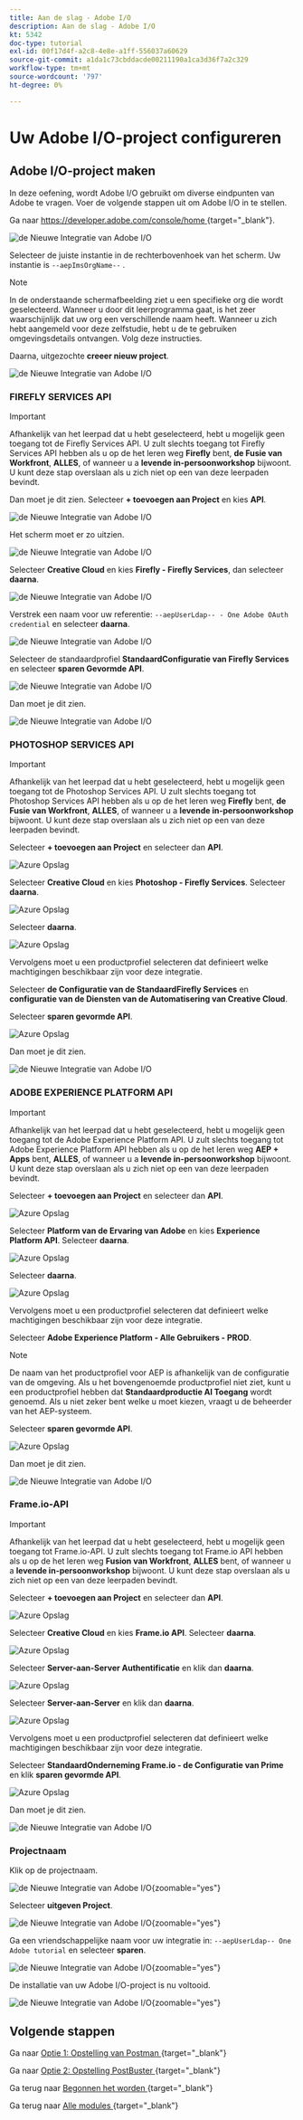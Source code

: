 ```yaml
---
title: Aan de slag - Adobe I/O
description: Aan de slag - Adobe I/O
kt: 5342
doc-type: tutorial
exl-id: 00f17d4f-a2c8-4e8e-a1ff-556037a60629
source-git-commit: a1da1c73cbddacde00211190a1ca3d36f7a2c329
workflow-type: tm+mt
source-wordcount: '797'
ht-degree: 0%

---
```


# Uw Adobe I/O-project configureren

## Adobe I/O-project maken

In deze oefening, wordt Adobe I/O gebruikt om diverse eindpunten van Adobe te vragen. Voer de volgende stappen uit om Adobe I/O in te stellen.

Ga naar [ https://developer.adobe.com/console/home ](https://developer.adobe.com/console/home){target="_blank"}.

![ de Nieuwe Integratie van Adobe I/O ](./images/iohome.png)

Selecteer de juiste instantie in de rechterbovenhoek van het scherm. Uw instantie is `--aepImsOrgName--` .

>[!NOTE]
>
> In de onderstaande schermafbeelding ziet u een specifieke org die wordt geselecteerd. Wanneer u door dit leerprogramma gaat, is het zeer waarschijnlijk dat uw org een verschillende naam heeft. Wanneer u zich hebt aangemeld voor deze zelfstudie, hebt u de te gebruiken omgevingsdetails ontvangen. Volg deze instructies.

Daarna, uitgezochte **creeer nieuw project**.

![ de Nieuwe Integratie van Adobe I/O ](./images/iocomp.png)

### FIREFLY SERVICES API

>[!IMPORTANT]
>
>Afhankelijk van het leerpad dat u hebt geselecteerd, hebt u mogelijk geen toegang tot de Firefly Services API. U zult slechts toegang tot Firefly Services API hebben als u op de het leren weg **Firefly** bent, **de Fusie van Workfront**, **ALLES**, of wanneer u a **levende in-persoonworkshop** bijwoont. U kunt deze stap overslaan als u zich niet op een van deze leerpaden bevindt.

Dan moet je dit zien. Selecteer **+ toevoegen aan Project** en kies **API**.

![ de Nieuwe Integratie van Adobe I/O ](./images/adobe_io_access_api.png)

Het scherm moet er zo uitzien.

![ de Nieuwe Integratie van Adobe I/O ](./images/api1.png)

Selecteer **Creative Cloud** en kies **Firefly - Firefly Services**, dan selecteer **daarna**.

![ de Nieuwe Integratie van Adobe I/O ](./images/api3.png)

Verstrek een naam voor uw referentie: `--aepUserLdap-- - One Adobe OAuth credential` en selecteer **daarna**.

![ de Nieuwe Integratie van Adobe I/O ](./images/api4.png)

Selecteer de standaardprofiel **StandaardConfiguratie van Firefly Services** en selecteer **sparen Gevormde API**.

![ de Nieuwe Integratie van Adobe I/O ](./images/api9.png)

Dan moet je dit zien.

![ de Nieuwe Integratie van Adobe I/O ](./images/api10.png)

### PHOTOSHOP SERVICES API

>[!IMPORTANT]
>
>Afhankelijk van het leerpad dat u hebt geselecteerd, hebt u mogelijk geen toegang tot de Photoshop Services API. U zult slechts toegang tot Photoshop Services API hebben als u op de het leren weg **Firefly** bent, **de Fusie van Workfront**, **ALLES**, of wanneer u a **levende in-persoonworkshop** bijwoont. U kunt deze stap overslaan als u zich niet op een van deze leerpaden bevindt.
>
Selecteer **+ toevoegen aan Project** en selecteer dan **API**.

![ Azure Opslag ](./images/ps2.png)

Selecteer **Creative Cloud** en kies **Photoshop - Firefly Services**. Selecteer **daarna**.

![ Azure Opslag ](./images/ps3.png)

Selecteer **daarna**.

![ Azure Opslag ](./images/ps4.png)

Vervolgens moet u een productprofiel selecteren dat definieert welke machtigingen beschikbaar zijn voor deze integratie.

Selecteer **de Configuratie van de StandaardFirefly Services** en **configuratie van de Diensten van de Automatisering van Creative Cloud**.

Selecteer **sparen gevormde API**.

![ Azure Opslag ](./images/ps5.png)

Dan moet je dit zien.

![ de Nieuwe Integratie van Adobe I/O ](./images/ps7.png)

### ADOBE EXPERIENCE PLATFORM API

>[!IMPORTANT]
>
>Afhankelijk van het leerpad dat u hebt geselecteerd, hebt u mogelijk geen toegang tot de Adobe Experience Platform API. U zult slechts toegang tot Adobe Experience Platform API hebben als u op de het leren weg **AEP + Apps** bent, **ALLES**, of wanneer u a **levende in-persoonworkshop** bijwoont. U kunt deze stap overslaan als u zich niet op een van deze leerpaden bevindt.

Selecteer **+ toevoegen aan Project** en selecteer dan **API**.

![ Azure Opslag ](./images/aep1.png)

Selecteer **Platform van de Ervaring van Adobe** en kies **Experience Platform API**. Selecteer **daarna**.

![ Azure Opslag ](./images/aep2.png)

Selecteer **daarna**.

![ Azure Opslag ](./images/aep3.png)

Vervolgens moet u een productprofiel selecteren dat definieert welke machtigingen beschikbaar zijn voor deze integratie.

Selecteer **Adobe Experience Platform - Alle Gebruikers - PROD**.

>[!NOTE]
>
>De naam van het productprofiel voor AEP is afhankelijk van de configuratie van de omgeving. Als u het bovengenoemde productprofiel niet ziet, kunt u een productprofiel hebben dat **Standaardproductie Al Toegang** wordt genoemd. Als u niet zeker bent welke u moet kiezen, vraagt u de beheerder van het AEP-systeem.

Selecteer **sparen gevormde API**.

![ Azure Opslag ](./images/aep4.png)

Dan moet je dit zien.

![ de Nieuwe Integratie van Adobe I/O ](./images/aep5.png)

### Frame.io-API

>[!IMPORTANT]
>
>Afhankelijk van het leerpad dat u hebt geselecteerd, hebt u mogelijk geen toegang tot Frame.io-API. U zult slechts toegang tot Frame.io API hebben als u op de het leren weg **Fusion van Workfront**, **ALLES** bent, of wanneer u a **levende in-persoonworkshop** bijwoont. U kunt deze stap overslaan als u zich niet op een van deze leerpaden bevindt.

Selecteer **+ toevoegen aan Project** en selecteer dan **API**.

![ Azure Opslag ](./images/fiops2.png)

Selecteer **Creative Cloud** en kies **Frame.io API**. Selecteer **daarna**.

![ Azure Opslag ](./images/fiops3.png)

Selecteer **Server-aan-Server Authentificatie** en klik dan **daarna**.

![ Azure Opslag ](./images/fiops4.png)

Selecteer **Server-aan-Server** en klik dan **daarna**.

![ Azure Opslag ](./images/fiops5.png)

Vervolgens moet u een productprofiel selecteren dat definieert welke machtigingen beschikbaar zijn voor deze integratie.

Selecteer **StandaardOnderneming Frame.io - de Configuratie van Prime** en klik **sparen gevormde API**.

![ Azure Opslag ](./images/fiops6.png)

Dan moet je dit zien.

![ de Nieuwe Integratie van Adobe I/O ](./images/fiops7.png)

### Projectnaam

Klik op de projectnaam.

![ de Nieuwe Integratie van Adobe I/O ](./images/api13.png){zoomable="yes"}

Selecteer **uitgeven Project**.

![ de Nieuwe Integratie van Adobe I/O ](./images/api14.png){zoomable="yes"}

Ga een vriendschappelijke naam voor uw integratie in: `--aepUserLdap-- One Adobe tutorial` en selecteer **sparen**.

![ de Nieuwe Integratie van Adobe I/O ](./images/api15.png){zoomable="yes"}

De installatie van uw Adobe I/O-project is nu voltooid.

![ de Nieuwe Integratie van Adobe I/O ](./images/api16.png){zoomable="yes"}

## Volgende stappen

Ga naar [ Optie 1: Opstelling van Postman ](./ex7.md){target="_blank"}

Ga naar [ Optie 2: Opstelling PostBuster ](./ex8.md){target="_blank"}

Ga terug naar [ Begonnen het worden ](./getting-started.md){target="_blank"}

Ga terug naar [ Alle modules ](./../../../overview.md){target="_blank"}
